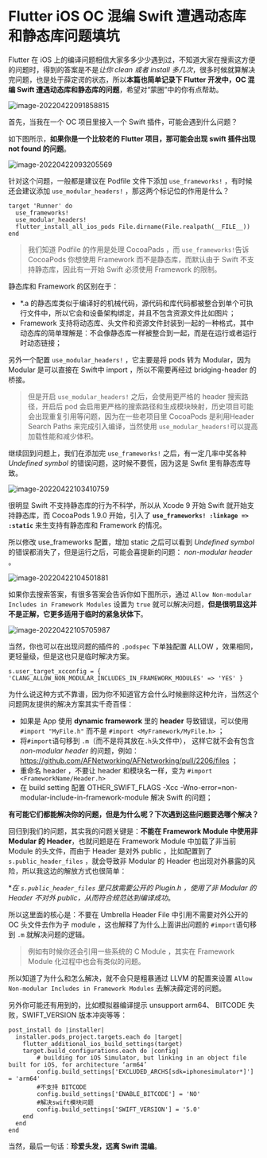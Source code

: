 # Flutter iOS  OC 混编 Swift 遭遇动态库和静态库问题填坑


Flutter 在 iOS 上的编译问题相信大家多多少少遇到过，不知道大家在搜索这方便的问题时，得到的答案是不是*让你 clean 或者 install 多几次*，很多时候就算解决完问题，也是处于薛定谔的状态，所以**本篇也简单记录下 Flutter 开发中，OC 混编 Swift 遭遇动态库和静态库的问题**，希望对“蒙圈”中的你有点帮助。

![image-20220422091858815](http://img.cdn.guoshuyu.cn/20220627_Flutter-BIOS/image1)



首先，当我在一个 OC 项目里接入一个 Swift 插件，可能会遇到什么问题？

如下图所示，**如果你是一个比较老的 Flutter 项目，那可能会出现 swift 插件出现 not found 的问题**。

![image-20220422093205569](http://img.cdn.guoshuyu.cn/20220627_Flutter-BIOS/image2)

针对这个问题，一般都是建议在 Podfile 文件下添加  `use_frameworks!` ，有时候还会建议添加 `use_modular_headers!`  ，那这两个标记位的作用是什么？

```shell
target 'Runner' do
  use_frameworks! 
  use_modular_headers!
  flutter_install_all_ios_pods File.dirname(File.realpath(__FILE__))
end
```

> 我们知道 Podfile 的作用是处理 CocoaPads ，而 `use_frameworks!`告诉 CocoaPods 你想使用 Framework 而不是静态库，而默认由于 Swift 不支持静态库，因此有一开始 Swift 必须使用 Framework 的限制。

静态库和 Framework  的区别在于：

- *.a 的静态库类似于编译好的机械代码，源代码和库代码都被整合到单个可执行文件中，所以它会和设备架构绑定，并且不包含资源文件比如图片；
- Framework   支持将动态库、头文件和资源文件封装到一起的一种格式，其中动态库的简单理解是：不会像静态库一样被整合到一起，而是在运行或者运行时动态链接；

另外一个配置 `use_modular_headers!` ，它主要是将 pods 转为 Modular，因为 Modular 是可以直接在 Swift中 import ，所以不需要再经过 bridging-header 的桥接。

> 但是开启 `use_modular_headers!` 之后，会使用更严格的 header 搜索路径，开启后 pod 会启用更严格的搜索路径和生成模块映射，历史项目可能会出现重复引用等问题，因为在一些老项目里 CocoaPods 是利用Header Search Paths 来完成引入编译，当然使用   `use_modular_headers!`可以提高加载性能和减少体积。

继续回到问题上，我们在添加完 `use_frameworks!` 之后，有一定几率中奖各种  *Undefined symbol* 的错误问题，这时候不要慌，因为这是 Swfit 里有静态库导致。

![image-20220422103410759](http://img.cdn.guoshuyu.cn/20220627_Flutter-BIOS/image3)

很明显 Swift 不支持静态库的行为不科学，所以从 Xcode 9 开始 Swift  就开始支持静态库，而  CocoaPods 1.9.0 开始，引入了 **`use_frameworks! :linkage => :static`**   来生支持有静态库和 Framework 的情况。

所以修改 use_frameworks 配置，增加 static 之后可以看到  *Undefined symbol*  的错误都消失了，但是运行之后，可能会喜提新的问题： *non-modular header* 。

![image-20220422104501881](http://img.cdn.guoshuyu.cn/20220627_Flutter-BIOS/image4)

如果你去搜索答案，有很多答案会告诉你如下图所示，通过  `Allow Non-modular Includes in Framework Modules` 设置为 `true` 就可以解决问题，**但是很明显这并不是正解，它更多适用于临时的紧急状体下**。

![image-20220422105705987](http://img.cdn.guoshuyu.cn/20220627_Flutter-BIOS/image5)

当然，你也可以在出现问题的插件的 `.podspec` 下单独配置 ALLOW ，效果相同，更轻量级，但是这也只是临时解决方案。

```shell
s.user_target_xcconfig = { 'CLANG_ALLOW_NON_MODULAR_INCLUDES_IN_FRAMEWORK_MODULES' => 'YES' }
```

为什么说这种方式不靠谱，因为你不知道官方会什么时候删除这种允许，当然这个问题网友提供的解决方案其实千奇百怪：

- 如果是 App 使用  **dynamic framework** 里的 **header**  导致错误，可以使用 `#import "MyFile.h"` 而不是 `#import <MyFramework/MyFile.h>` ；
- 将`#import`语句移到 `.m`（而不是将其放在`.h`头文件中）， 这样它就不会有包含 *non-modular header*  的问题，例如： https://github.com/AFNetworking/AFNetworking/pull/2206/files ；
- 重命名 header ，不要让 header 和模块名一样，变为 `#import <FrameworkName/Header.h>`
- 在 build setting 配置 OTHER_SWIFT_FLAGS    -Xcc -Wno-error=non-modular-include-in-framework-module 解决 Swift 的问题；

**有可能它们都能解决你的问题，但是为什么呢？下次遇到这些问题要选哪个解决？**

回归到我们的问题，其实我的问题关键是：**不能在 Framework Module 中使用非 Modular 的 Header**，也就问题是在 Framework Module 中加载了非当前 Module 的头文件，而由于 Header 是对外 public ，比如配置到了 `s.public_header_files` ，就会导致非 Modular 的 Header 也出现对外暴露的风险，所以我这边的解放方式也很简单：

**在 `s.public_header_files`  里只放需要公开的 *Plugin.h ，使用了非  Modular 的 Header 不对外 public，从而符合规范达到编译成功**。

所以这里面的核心是：不要在  Umbrella Header File 中引用不需要对外公开的 OC 头文件去作为子 module ，这也解释了为什么上面讲出问题的  `#import`语句移到 `.m` 就解决问题的逻辑。

> 例如有时候你还会引用一些系统的 C Module ，其实在 Framework  Module 化过程中也会有类似的问题。

所以知道了为什么和怎么解决，就不会只是粗暴通过 LLVM 的配置来设置 `Allow Non-modular Includes in Framework Modules`  去解决薛定谔的问题。

另外你可能还有用到的，比如模拟器编译提示 unsupport arm64、 BITCODE 失败，SWIFT_VERSION 版本冲突等等：

```shell
post_install do |installer|
  installer.pods_project.targets.each do |target|
    flutter_additional_ios_build_settings(target)
    target.build_configurations.each do |config|
        # building for iOS Simulator, but linking in an object file built for iOS, for architecture ‘arm64’
        config.build_settings['EXCLUDED_ARCHS[sdk=iphonesimulator*]'] = 'arm64'
        #不支持 BITCODE
        config.build_settings['ENABLE_BITCODE'] = 'NO'
        #解决swift模块问题
        config.build_settings['SWIFT_VERSION'] = '5.0' 
    end
  end
end
```

当然，最后一句话：**珍爱头发，远离 Swift 混编**。